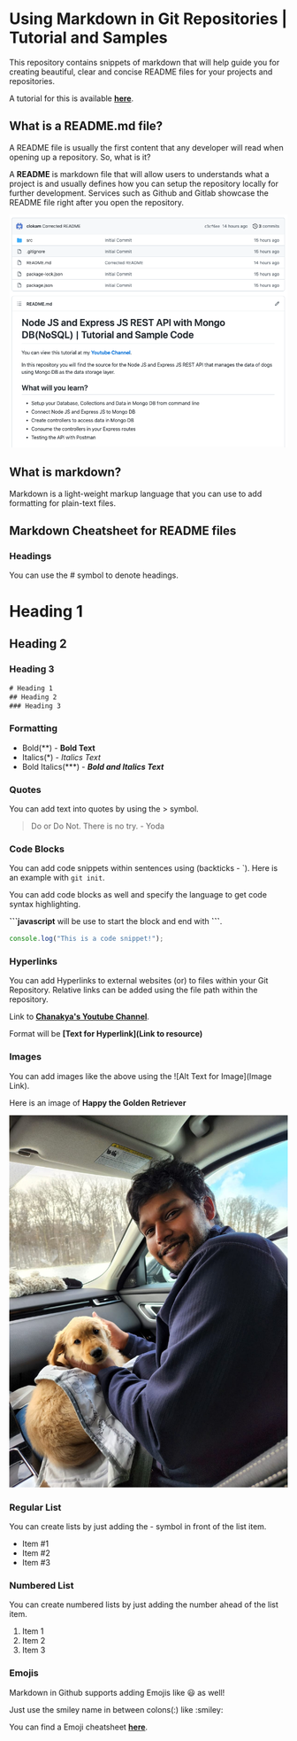 # Using Markdown in Git Repositories | Tutorial and Samples 

This repository contains snippets of markdown that will help guide you for creating beautiful, clear and concise README files for your projects and repositories. 

A tutorial for this is available [**here**](https://youtu.be/I-8qpK3jp58).

## What is a README.md file?

A README file is usually the first content that any developer will read when opening up a repository. So, what is it?

A **README** is  markdown file that will allow users to understands what a project is and usually defines how you can setup the repository locally for further development. Services such as Github and Gitlab showcase the README file right after you open the repository. 

![Example README in Github](images/readme.png)

## What is markdown?

Markdown is a light-weight markup language that you can use to add formatting for plain-text files. 

## Markdown Cheatsheet for README files 

### Headings 

You can use the # symbol to denote headings. 

# Heading 1
## Heading 2 
### Heading 3

```
# Heading 1
## Heading 2
### Heading 3
```

### Formatting 

- Bold(**) - **Bold Text**
- Italics(*) - *Italics Text*
- Bold Italics(***) - ***Bold and Italics Text***

### Quotes 

You can add text into quotes by using the > symbol. 

> Do or Do Not. There is no try. - Yoda

### Code Blocks

You can add code snippets within sentences using (backticks - \`). Here is an example with `git init`. 

You can add code blocks as well and specify the language to get code syntax highlighting. 

**\```javascript** will be use to start the block and end with **\```**. 


```javascript
console.log("This is a code snippet!");
```

### Hyperlinks 

You can add Hyperlinks to external websites (or) to files within your Git Repository. Relative links can be added using the file path within the repository. 

Link to [**Chanakya's Youtube Channel**](https://www.youtube.com/channel/UCfBG6pX9AvKfTBAX0EHLYzQ). 

Format will be **\[Text for Hyperlink](Link to resource)**

### Images 

You can add images like the above using the \![Alt Text for Image](Image Link). 

Here is an image of **Happy the Golden Retriever**

![Happy the Golden Retriever](images/happy.jpeg)

### Regular List

You can create lists by just adding the - symbol in front of the list item. 

- Item #1
- Item #2 
- Item #3

### Numbered List 

You can create numbered lists by just adding the number ahead of the list item. 

1. Item 1
2. Item 2
3. Item 3

### Emojis 

Markdown in Github supports adding Emojis like :smiley: as well!

Just use the smiley name in between colons(:) like \:smiley:

You can find a Emoji cheatsheet [**here**](emoji.md).



